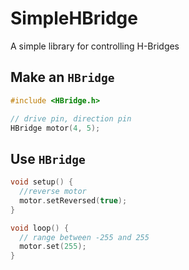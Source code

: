# SimpleHBridge
A simple library for controlling H-Bridges

## Make an `HBridge`

```C++
#include <HBridge.h>

// drive pin, direction pin
HBridge motor(4, 5);
```

## Use `HBridge`

```C++
void setup() {
  //reverse motor
  motor.setReversed(true);
}

void loop() {
  // range between -255 and 255
  motor.set(255);
}
```
